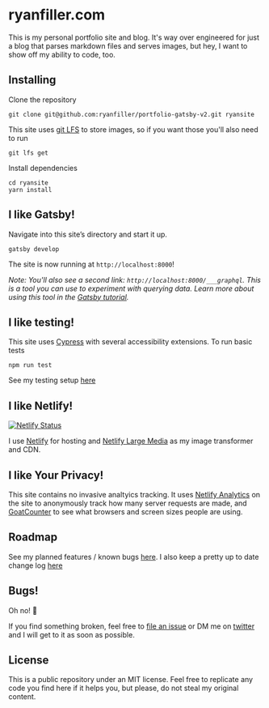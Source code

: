 # ryanfiller.com

This is my personal portfolio site and blog. It's way over engineered for just a blog that parses markdown files and serves images, but hey, I want to show off my ability to code, too.

## Installing

Clone the repository

``` shell
git clone git@github.com:ryanfiller/portfolio-gatsby-v2.git ryansite
```

This site uses [git LFS](https://git-lfs.github.com/) to store images, so if you want those you'll also need to run

``` shell
git lfs get
```

Install dependencies

``` shell
cd ryansite
yarn install
```

## I like Gatsby!

Navigate into this site’s directory and start it up.

``` shell
gatsby develop
```

The site is now running at `http://localhost:8000`!

  _Note: You'll also see a second link: _`http://localhost:8000/___graphql`_. This is a tool you can use to experiment with querying data. Learn more about using this tool in the [Gatsby tutorial](https://www.gatsbyjs.org/tutorial/part-five/#introducing-graphiql)._

## I like testing!

<!-- (This badge _probably_ isn't 💯 yet but I'm doing my best!) -->

This site uses [Cypress](https://www.cypress.io/) with several accessibility extensions. To run basic tests

``` shell
npm run test
```

See my testing setup [here](https://github.com/ryanfiller/portfolio-gatsby-v2/tree/master/cypress)

## I like Netlify!

[![Netlify Status](https://api.netlify.com/api/v1/badges/60054267-354c-4772-8941-db16095fee82/deploy-status)](https://app.netlify.com/sites/ryanfiller-gatsby/deploys)

I use [Netlify](https://www.netlify.com/) for hosting and [Netlify Large Media](https://www.netlify.com/products/large-media/) as my image transformer and CDN.

## I like Your Privacy!
This site contains no invasive analtyics tracking. It uses  [Netlify Analytics](https://www.netlify.com/products/analytics/) on the site to anonymously track how many server requests are made, and [GoatCounter](https://www.goatcounter.com/) to see what browsers and screen sizes people are using.

## Roadmap

See my planned features / known bugs [here](https://github.com/ryanfiller/portfolio-gatsby-v2/projects/1).
I also keep a pretty up to date change log [here](http://ryanfiller.com/changes)

## Bugs!

Oh no! 🐜

If you find something broken, feel free to [file an issue](https://github.com/ryanfiller/portfolio-gatsby-v2/issues) or DM me on [twitter](https://twitter.com/ryanfiller_) and I will get to it as soon as possible.

## License

This is a public repository under an MIT license. Feel free to replicate any code you find here if it helps you, but please, do not steal my original content.
